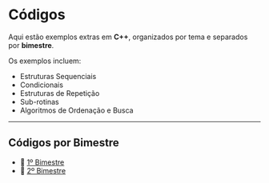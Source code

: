 # Códigos

Aqui estão exemplos extras em **C++**, organizados por tema e separados por **bimestre**.  

Os exemplos incluem:  
- Estruturas Sequenciais  
- Condicionais  
- Estruturas de Repetição  
- Sub-rotinas  
- Algoritmos de Ordenação e Busca  

---

## Códigos por Bimestre

- 📘 [1º Bimestre](./1_bimestre/README.md)  
- 📘 [2º Bimestre](./2_bimestre/README.md)  
